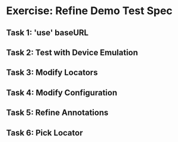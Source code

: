 # Exercise: Refine Demo Test Spec

## Task 1: 'use' baseURL

## Task 2: Test with Device Emulation

## Task 3: Modify Locators

## Task 4: Modify Configuration

## Task 5: Refine Annotations

## Task 6: Pick Locator


